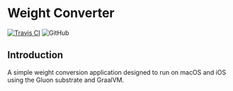 # Weight Converter 

[![Travis CI](https://api.travis-ci.org/cbm64chris/weight-converter.svg?branch=master)](https://travis-ci.org/cbm64chris/weight-converter)
![GitHub](https://img.shields.io/github/license/cbm64chris/weight-converter)

## Introduction

A simple weight conversion application designed to run on macOS and iOS using the Gluon substrate and GraalVM.
